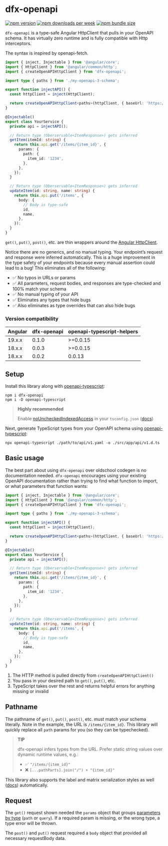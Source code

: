 # dfx-openapi

[![npm version](https://img.shields.io/npm/v/dfx-openapi?label=version&color=%237469B6&cacheSeconds=86400)](https://npmjs.org/package/dfx-openapi)
[![npm downloads per week](https://img.shields.io/npm/dw/dfx-openapi?logo=npm&color=%237469B6)](https://npmjs.org/package/dfx-openapi)
[![npm bundle size](https://img.shields.io/bundlephobia/min/dfx-openapi?color=%237469B6&cacheSeconds=86400)](https://npmjs.org/package/dfx-openapi)

`dfx-openapi` is a type-safe Angular HttpClient that pulls in your OpenAPI schema.
It has virtually zero runtime and is fully compatible with Http interceptors.

The syntax is inspired by openapi-fetch.

```typescript
import { inject, Injectable } from '@angular/core';
import { HttpClient } from '@angular/common/http';
import { createOpenAPIHttpClient } from 'dfx-openapi';

import type { paths } from './my-openapi-3-schema';

export function injectAPI() {
  const httpClient = inject(HttpClient);

  return createOpenAPIHttpClient<paths>(httpClient, { baseUrl: 'https://myapi.dev/v1/' });
}

@Injectable()
export class YourService {
  private api = injectAPI();

  // Return type (Oberservable<ItemResponse>) gets inferred
  getItem(itemId: string) {
    return this.api.get('/items/{item_id}', {
      params: {
        path: {
          item_id: '1234',
        },
      },
    });
  }

  // Return type (Oberservable<ItemResponse>) gets inferred
  updateItem(id: string, name: string) {
    return this.api.put('/items', {
      body: {
        // Body is type-safe
        id,
        name,
      },
    });
  }
}
```

`get()`, `put()`, `post()`, etc. are thin wrappers around the [Angular HttpClient](https://angular.dev/guide/http/setup#).

Notice there are no generics, and no manual typing.
Your endpoint’s request and response were inferred automatically.
This is a huge improvement in the type safety of your endpoints because every manual assertion could lead to a bug!
This eliminates all of the following:

- ✅ No typos in URLs or params
- ✅ All parameters, request bodies, and responses are type-checked and 100% match your schema
- ✅ No manual typing of your API
- ✅ Eliminates any types that hide bugs
- ✅ Also eliminates as type overrides that can also hide bugs

### Version compatibility

| Angular | dfx-openapi | openapi-typescript-helpers |
| ------- | ----------- | -------------------------- |
| 19.x.x  | 0.1.0       | \>=0.0.15                  |
| 18.x.x  | 0.0.3       | \>=0.0.15                  |
| 18.x.x  | 0.0.2       | 0.0.13                     |

## Setup

Install this library along with [openapi-typescript](https://openapi-ts.dev/introduction):

```shell
npm i dfx-openapi
npm i -D openapi-typescript
```

> **Highly recommended**
>
> Enable [noUncheckedIndexedAccess](https://www.typescriptlang.org/tsconfig/#noUncheckedIndexedAccess) in your `tsconfig.json` ([docs](https://openapi-ts.dev/advanced#enable-nouncheckedindexedaccess-in-tsconfig))

Next, generate TypeScript types from your OpenAPI schema using [openapi-typescript](https://openapi-ts.dev/):

```shell
npx openapi-typescript ./path/to/api/v1.yaml -o ./src/app/api/v1.d.ts
```

## Basic usage

The best part about using `dfx-openapi` over oldschool codegen is no documentation needed.
`dfx-openapi` encourages using your existing OpenAPI documentation rather than trying to find what function to import, or what parameters that function wants:

```typescript
import { inject, Injectable } from '@angular/core';
import { HttpClient } from '@angular/common/http';
import { createOpenAPIHttpClient } from 'dfx-openapi';

import type { paths } from './my-openapi-3-schema';

export function injectAPI() {
  const httpClient = inject(HttpClient);

  return createOpenAPIHttpClient<paths>(httpClient, { baseUrl: 'https://myapi.dev/v1/' });
}

@Injectable()
export class YourService {
  private api = injectAPI();

  // Return type (Oberservable<ItemResponse>) gets inferred
  getItem(itemId: string) {
    return this.api.get('/items/{item_id}', {
      params: {
        path: {
          item_id: '1234',
        },
      },
    });
  }

  // Return type (Oberservable<ItemResponse>) gets inferred
  updateItem(id: string, name: string) {
    return this.api.put('/items', {
      body: {
        // Body is type-safe
        id,
        name,
      },
    });
  }
}
```

1. The HTTP method is pulled directly from `createOpenAPIHttpClient()`
2. You pass in your desired path to `get()`, `put()`, etc.
3. TypeScript takes over the rest and returns helpful errors for anything missing or invalid

## Pathname

The pathname of `get()`, `put()`, `post()`, etc. must match your schema literally.
Note in the example, the URL is `/items/{item_id}`.
This library will quickly replace all `path` params for you (so they can be typechecked).

> **TIP**
>
> dfx-openapi infers types from the URL.
> Prefer static string values over dynamic runtime values, e.g.:
>
> - ✅ `"/items/{item_id}"`
> - ❌ `[...pathParts].join("/") + "{item_id}"`

This library also supports the label and matrix serialization styles as well ([docs](https://swagger.io/docs/specification/v3_0/serialization/#path)) automatically.

## Request

The `get()` request shown needed the `params` object that groups [parameters by type](https://spec.openapis.org/oas/latest.html#parameter-object) (`path` or `query`).
If a required param is missing, or the wrong type, a type error will be thrown.

The `post()` and `put()` request required a `body` object that provided all necessary requestBody data.
